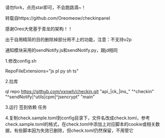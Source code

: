 请勿fork，点亮star即可，不会跑路滴~！


转载自https://github.com/Oreomeow/checkinpanel

感谢Oreo大佬基于青龙的架构！！

出于自用精简的目的删除掉部分用不上的功能，注意：不支持v2p

通知模块采用的sendNotify.js和sendNotify.py，跟jd相同

1.修改config.sh


RepoFileExtensions="js pl py sh ts"

2.拉库


ql repo https://github.com/yxnwh/checkin.git "api_|ck_|ins_" "^checkin" "^sendNotify|^utils|cpm|^jsencrypt" "main"

3.运行 签到依赖 任务

4.复制check.sample.toml到config目录下，文件名改成check.toml，参考check.sample.toml的格式，在check.toml中添加上对应脚本的cookie或相关数据，有些脚本因为失效已删除，但check.toml仍然保留，不用管它

